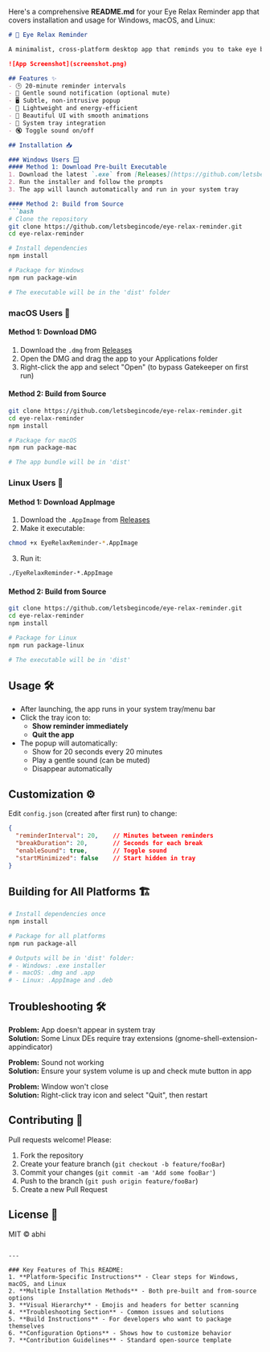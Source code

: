 Here's a comprehensive **README.md** for your Eye Relax Reminder app that covers installation and usage for Windows, macOS, and Linux:

```markdown
# 👀 Eye Relax Reminder

A minimalist, cross-platform desktop app that reminds you to take eye breaks every 20 minutes (following the 20-20-20 rule). Perfect for developers, designers, and anyone who spends long hours in front of screens.

![App Screenshot](screenshot.png)

## Features ✨
- 🕒 20-minute reminder intervals
- 🎵 Gentle sound notification (optional mute)
- 🖥️ Subtle, non-intrusive popup
- 🚀 Lightweight and energy-efficient
- 🌈 Beautiful UI with smooth animations
- 📌 System tray integration
- 🔇 Toggle sound on/off

## Installation 📥

### Windows Users 🪟
#### Method 1: Download Pre-built Executable
1. Download the latest `.exe` from [Releases](https://github.com/letsbegincode/eye-relax-reminder/releases)
2. Run the installer and follow the prompts
3. The app will launch automatically and run in your system tray

#### Method 2: Build from Source
```bash
# Clone the repository
git clone https://github.com/letsbegincode/eye-relax-reminder.git
cd eye-relax-reminder

# Install dependencies
npm install

# Package for Windows
npm run package-win

# The executable will be in the 'dist' folder
```

### macOS Users 🍎
#### Method 1: Download DMG
1. Download the `.dmg` from [Releases](https://github.com/letsbegincode/eye-relax-reminder/releases)
2. Open the DMG and drag the app to your Applications folder
3. Right-click the app and select "Open" (to bypass Gatekeeper on first run)

#### Method 2: Build from Source
```bash
git clone https://github.com/letsbegincode/eye-relax-reminder.git
cd eye-relax-reminder
npm install

# Package for macOS
npm run package-mac

# The app bundle will be in 'dist'
```

### Linux Users 🐧
#### Method 1: Download AppImage
1. Download the `.AppImage` from [Releases](https://github.com/letsbegincode/eye-relax-reminder/releases)
2. Make it executable:
```bash
chmod +x EyeRelaxReminder-*.AppImage
```
3. Run it:
```bash
./EyeRelaxReminder-*.AppImage
```

#### Method 2: Build from Source
```bash
git clone https://github.com/letsbegincode/eye-relax-reminder.git
cd eye-relax-reminder
npm install

# Package for Linux
npm run package-linux

# The executable will be in 'dist'
```

## Usage 🛠️
- After launching, the app runs in your system tray/menu bar
- Click the tray icon to:
  - **Show reminder immediately**
  - **Quit the app**
- The popup will automatically:
  - Show for 20 seconds every 20 minutes
  - Play a gentle sound (can be muted)
  - Disappear automatically

## Customization ⚙️
Edit `config.json` (created after first run) to change:
```json
{
  "reminderInterval": 20,    // Minutes between reminders
  "breakDuration": 20,       // Seconds for each break
  "enableSound": true,       // Toggle sound
  "startMinimized": false    // Start hidden in tray
}
```

## Building for All Platforms 🏗️
```bash
# Install dependencies once
npm install

# Package for all platforms
npm run package-all

# Outputs will be in 'dist' folder:
# - Windows: .exe installer
# - macOS: .dmg and .app
# - Linux: .AppImage and .deb
```

## Troubleshooting 🛠
**Problem:** App doesn't appear in system tray  
**Solution:** Some Linux DEs require tray extensions (gnome-shell-extension-appindicator)

**Problem:** Sound not working  
**Solution:** Ensure your system volume is up and check mute button in app

**Problem:** Window won't close  
**Solution:** Right-click tray icon and select "Quit", then restart

## Contributing 🤝
Pull requests welcome! Please:
1. Fork the repository
2. Create your feature branch (`git checkout -b feature/fooBar`)
3. Commit your changes (`git commit -am 'Add some fooBar'`)
4. Push to the branch (`git push origin feature/fooBar`)
5. Create a new Pull Request

## License 📄
MIT © abhi
```

---

### Key Features of This README:
1. **Platform-Specific Instructions** - Clear steps for Windows, macOS, and Linux
2. **Multiple Installation Methods** - Both pre-built and from-source options
3. **Visual Hierarchy** - Emojis and headers for better scanning
4. **Troubleshooting Section** - Common issues and solutions
5. **Build Instructions** - For developers who want to package themselves
6. **Configuration Options** - Shows how to customize behavior
7. **Contribution Guidelines** - Standard open-source template
